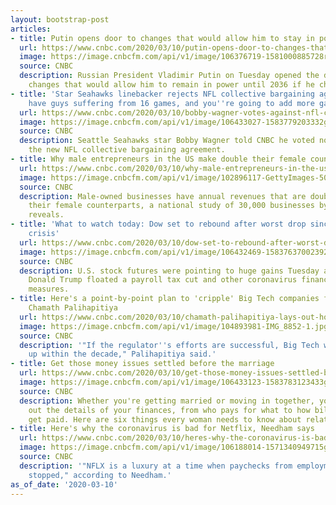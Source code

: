 ```yaml
---
layout: bootstrap-post
articles:
- title: Putin opens door to changes that would allow him to stay in power until 2036
  url: https://www.cnbc.com/2020/03/10/putin-opens-door-to-changes-that-could-keep-him-in-power-until-2036.html
  image: https://image.cnbcfm.com/api/v1/image/106376719-1581000885728rts30wka.jpg?v=1581000993
  source: CNBC
  description: Russian President Vladimir Putin on Tuesday opened the door to constitutional
    changes that would allow him to remain in power until 2036 if he chose to do so.
- title: 'Star Seahawks linebacker rejects NFL collective bargaining agreement: ''You
    have guys suffering from 16 games, and you''re going to add more games?'''
  url: https://www.cnbc.com/2020/03/10/bobby-wagner-votes-against-nfl-collective-bargaining-agreement.html
  image: https://image.cnbcfm.com/api/v1/image/106433027-1583779203332gettyimages-1194154454.jpeg?v=1583779275
  source: CNBC
  description: Seattle Seahawks star Bobby Wagner told CNBC he voted no to terms of
    the new NFL collective bargaining agreement.
- title: Why male entrepreneurs in the US make double their female counterparts
  url: https://www.cnbc.com/2020/03/10/why-male-entrepreneurs-in-the-us-make-double-their-female-counterparts.html
  image: https://image.cnbcfm.com/api/v1/image/102896117-GettyImages-508065555.jpg?v=1529469153
  source: CNBC
  description: Male-owned businesses have annual revenues that are double that of
    their female counterparts, a national study of 30,000 businesses by Biz2Credit
    reveals.
- title: 'What to watch today: Dow set to rebound after worst drop since 2008 financial
    crisis'
  url: https://www.cnbc.com/2020/03/10/dow-set-to-rebound-after-worst-drop-since-2008-financial-crisis.html
  image: https://image.cnbcfm.com/api/v1/image/106432469-15837637002392020-03-09t141615z_1333474099_rc2egf9h2umx_rtrmadp_3_usa-stocks-open.jpg?v=1583763759
  source: CNBC
  description: U.S. stock futures were pointing to huge gains Tuesday after President
    Donald Trump floated a payroll tax cut and other coronavirus financial relief
    measures.
- title: Here's a point-by-point plan to 'cripple' Big Tech companies from tech investor
    Chamath Palihapitiya
  url: https://www.cnbc.com/2020/03/10/chamath-palihapitiya-lays-out-how-to-break-up-big-tech.html
  image: https://image.cnbcfm.com/api/v1/image/104893981-IMG_8852-1.jpg?v=1513094843
  source: CNBC
  description: '"If the regulator''s efforts are successful, Big Tech will be broken
    up within the decade," Palihapitiya said.'
- title: Get those money issues settled before the marriage
  url: https://www.cnbc.com/2020/03/10/get-those-money-issues-settled-before-the-marriage.html
  image: https://image.cnbcfm.com/api/v1/image/106433123-1583783123433gettyimages-80283529.jpeg?v=1583783209
  source: CNBC
  description: Whether you're getting married or moving in together, you need to sort
    out the details of your finances, from who pays for what to how bills actually
    get paid. Here are six things every woman needs to know about relationship money.
- title: Here's why the coronavirus is bad for Netflix, Needham says
  url: https://www.cnbc.com/2020/03/10/heres-why-the-coronavirus-is-bad-for-netflix-needham-says.html
  image: https://image.cnbcfm.com/api/v1/image/106188014-1571340949715gettyimages-1139367887.jpeg?v=1582240610
  source: CNBC
  description: '"NFLX is a luxury at a time when paychecks from employment may have
    stopped," according to Needham.'
as_of_date: '2020-03-10'
---
```


